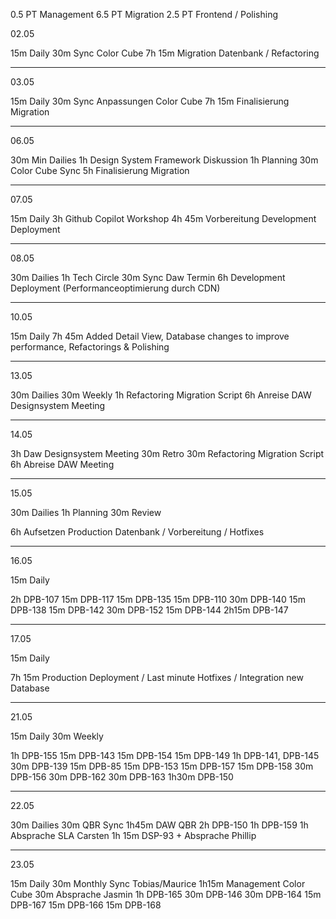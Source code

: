 0.5 PT Management
6.5 PT Migration
2.5 PT Frontend / Polishing

02.05

15m Daily
30m Sync Color Cube
7h 15m Migration Datenbank / Refactoring

---

03.05

15m Daily
30m Sync Anpassungen Color Cube
7h 15m Finalisierung Migration

---

06.05

30m Min Dailies
1h Design System Framework Diskussion
1h Planning
30m Color Cube Sync
5h Finalisierung Migration

---

07.05

15m Daily
3h Github Copilot Workshop
4h 45m Vorbereitung Development Deployment

---

08.05

30m Dailies
1h Tech Circle
30m Sync Daw Termin
6h Development Deployment (Performanceoptimierung durch CDN)

---

10.05

15m Daily
7h 45m Added Detail View, Database changes to improve performance, Refactorings & Polishing

---

13.05

30m Dailies
30m Weekly
1h Refactoring Migration Script
6h Anreise DAW Designsystem Meeting

---

14.05

3h Daw Designsystem Meeting
30m Retro
30m Refactoring Migration Script
6h Abreise DAW Meeting

---

15.05

30m Dailies
1h Planning
30m Review

6h Aufsetzen Production Datenbank / Vorbereitung / Hotfixes

---

16.05

15m Daily

2h DPB-107
15m DPB-117
15m DPB-135
15m DPB-110
30m DPB-140
15m DPB-138
15m DPB-142
30m DPB-152
15m DPB-144
2h15m DPB-147

---

17.05

15m Daily

7h 15m Production Deployment / Last minute Hotfixes / Integration new Database

---

21.05

15m Daily
30m Weekly

1h DPB-155
15m DPB-143
15m DPB-154
15m DPB-149
1h DPB-141, DPB-145
30m DPB-139
15m DPB-85
15m DPB-153
15m DPB-157
15m DPB-158
30m DPB-156
30m DPB-162
30m DPB-163
1h30m DPB-150

---

22.05

30m Dailies
30m QBR Sync
1h45m DAW QBR
2h DPB-150
1h DPB-159
1h Absprache SLA Carsten
1h 15m DSP-93 + Absprache Phillip

---

23.05

15m Daily
30m Monthly Sync Tobias/Maurice
1h15m Management Color Cube
30m Absprache Jasmin
1h DPB-165
30m DPB-146
30m DPB-164
15m DPB-167
15m DPB-166
15m DPB-168
